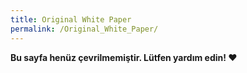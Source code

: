 ```yaml
---
title: Original White Paper
permalink: /Original_White_Paper/
---
```


**Bu sayfa henüz çevrilmemiştir. Lütfen yardım edin! ❤**
